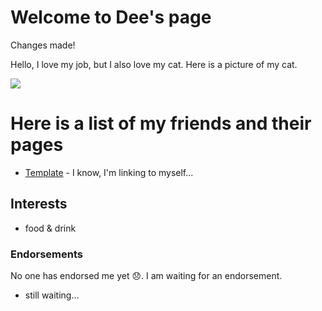 # Welcome to Dee's page

Changes made!

Hello, I love my job, but I also love my cat. Here is a picture of my cat.

![](/data-fellowship-git/images/covalent-bond.jpg)

# Here is a list of my friends and their pages

* [Template](/data-fellowship-git/template) - I know, I'm linking to myself...

## Interests

* food & drink




### Endorsements

No one has endorsed me yet 😞. I am waiting for an endorsement.

* still waiting...

